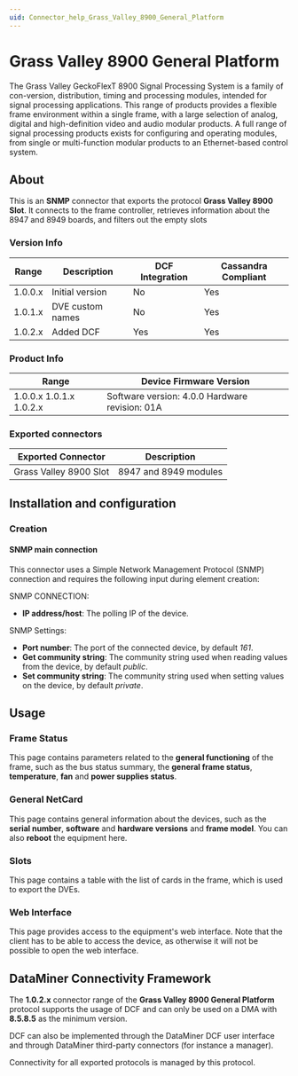 ```yaml
---
uid: Connector_help_Grass_Valley_8900_General_Platform
---
```


# Grass Valley 8900 General Platform

The Grass Valley GeckoFlexT 8900 Signal Processing System is a family of con-version, distribution, timing and processing modules, intended for signal processing applications. This range of products provides a flexible frame environment within a single frame, with a large selection of analog, digital and high-definition video and audio modular products. A full range of signal processing products exists for configuring and operating modules, from single or multi-function modular products to an Ethernet-based control system.

## About

This is an **SNMP** connector that exports the protocol **Grass Valley 8900 Slot**. It connects to the frame controller, retrieves information about the 8947 and 8949 boards, and filters out the empty slots

### Version Info

| Range     | Description      | DCF Integration     | Cassandra Compliant     |
|------------------|------------------|---------------------|-------------------------|
| 1.0.0.x          | Initial version  | No                  | Yes                     |
| 1.0.1.x          | DVE custom names | No                  | Yes                     |
| 1.0.2.x          | Added DCF        | Yes                 | Yes                     |

### Product Info

| **Range**        | **Device Firmware Version**                    |
|-------------------------|------------------------------------------------|
| 1.0.0.x 1.0.1.x 1.0.2.x | Software version: 4.0.0 Hardware revision: 01A |

### Exported connectors

| **Exported Connector**  | **Description**       |
|------------------------|-----------------------|
| Grass Valley 8900 Slot | 8947 and 8949 modules |

## Installation and configuration

### Creation

#### SNMP main connection

This connector uses a Simple Network Management Protocol (SNMP) connection and requires the following input during element creation:

SNMP CONNECTION:

- **IP address/host**: The polling IP of the device.

SNMP Settings:

- **Port number**: The port of the connected device, by default *161*.
- **Get community string**: The community string used when reading values from the device, by default *public*.
- **Set community string**: The community string used when setting values on the device, by default *private*.

## Usage

### Frame Status

This page contains parameters related to the **general functioning** of the frame, such as the bus status summary, the **general frame status**, **temperature**, **fan** and **power supplies status**.

### General NetCard

This page contains general information about the devices, such as the **serial number**, **software** and **hardware versions** and **frame model**. You can also **reboot** the equipment here.

### Slots

This page contains a table with the list of cards in the frame, which is used to export the DVEs.

### Web Interface

This page provides access to the equipment's web interface. Note that the client has to be able to access the device, as otherwise it will not be possible to open the web interface.

## DataMiner Connectivity Framework

The **1.0.2.x** connector range of the **Grass Valley 8900 General Platform** protocol supports the usage of DCF and can only be used on a DMA with **8.5.8.5** as the minimum version.

DCF can also be implemented through the DataMiner DCF user interface and through DataMiner third-party connectors (for instance a manager).

Connectivity for all exported protocols is managed by this protocol.
